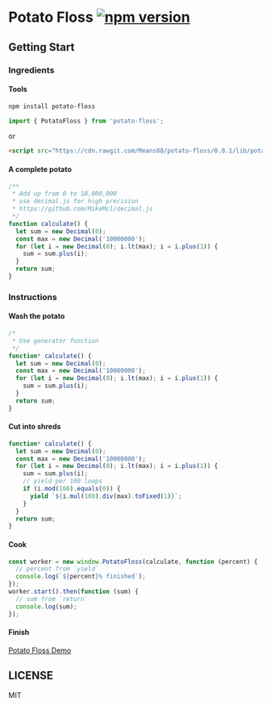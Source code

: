 Potato Floss [![npm version](https://badge.fury.io/js/potato-floss.svg)](https://badge.fury.io/js/potato-floss)
===

Getting Start
---

### Ingredients
#### Tools
```sh
npm install potato-floss
```
```js
import { PotatoFloss } from 'potato-floss';
```
or
```html
<script src="https://cdn.rawgit.com/Means88/potato-floss/0.0.1/lib/potato-floss.min.js"></script>
```

#### A complete potato
```js
/**
 * Add up from 0 to 10,000,000
 * use decimal.js for high precision
 * https://github.com/MikeMcl/decimal.js
 */
function calculate() {
  let sum = new Decimal(0);
  const max = new Decimal('10000000');
  for (let i = new Decimal(0); i.lt(max); i = i.plus(1)) {
    sum = sum.plus(i);
  }
  return sum;
}
```

### Instructions
#### Wash the potato
```js
/*
 * Use generator function
 */
function* calculate() {
  let sum = new Decimal(0);
  const max = new Decimal('10000000');
  for (let i = new Decimal(0); i.lt(max); i = i.plus(1)) {
    sum = sum.plus(i);
  }
  return sum;
}
```

#### Cut into shreds
```js
function* calculate() {
  let sum = new Decimal(0);
  const max = new Decimal('10000000');
  for (let i = new Decimal(0); i.lt(max); i = i.plus(1)) {
    sum = sum.plus(i);
    // yield per 100 loops
    if (i.mod(100).equals(0)) {
      yield `${i.mul(100).div(max).toFixed(1)}`;
    }
  }
  return sum;
}
```

#### Cook
```js
const worker = new window.PotatoFloss(calculate, function (percent) {
  // percent from `yield`
  console.log(`${percent}% finished`);
});
worker.start().then(function (sum) {
  // sum from `return`
  console.log(sum);
});
```

#### Finish
[Potato Floss Demo](https://means88.github.io/potato-floss/)

## LICENSE
MIT
